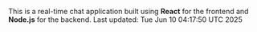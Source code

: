 This is a real-time chat application built using **React** for the frontend and **Node.js** for the backend.
Last updated: Tue Jun 10 04:17:50 UTC 2025
